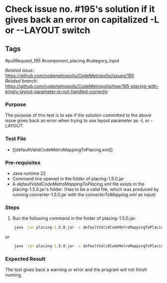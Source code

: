 # Check issue no. #195's solution if it gives back an error on capitalized -L or --LAYOUT switch

## Tags
#pullRequest_195 #component_placing #category_input

_Related issue:_ https://github.com/codemetropolis/CodeMetropolis/issues/195 <br>
_Related branch:_ https://github.com/codemetropolis/CodeMetropolis/tree/195-placing-with-empty-layout-parameter-is-not-handled-correctly

### Purpose
The purpose of this test is to see if the solution committed to the above issue gives back an error when trying to use layout parameter as *-L* or *-LAYOUT*.

### Test File
- [[defaultValidCodeMetroMappingToPlacing.xml]]

### Pre-requisites
- Java runtime 22
- Command line opened in the folder of placing-1.5.0.jar
- A *defaultValidCodeMetroMappingToPlacing.xml* file exists in the placing-1.5.0.jar's folder. (Has to be a valid file, which was produced by running converter-1.5.0.jar with the *converterToMapping.xml* as input)
  
### Steps
1. Run the following command in the folder of placing-1.5.0.jar:
```cmd
	java -jar placing-1.5.0.jar -i defaultValidCodeMetroMappingToPlacing.xml -L pack
```
or
```cmd
	java -jar placing-1.5.0.jar -i defaultValidCodeMetroMappingToPlacing.xml --LAYOUT pack
```

### Expected Result
The tool gives back a warning or error and the program will not finish running.